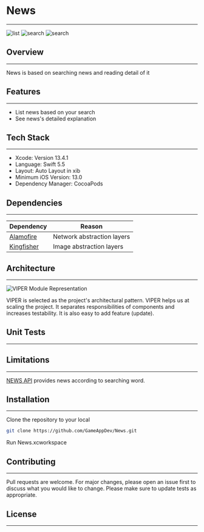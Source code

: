 # News
---

![list](https://www.google.com) ![search](https://www.google.com) ![search](https://www.google.com) 


## Overview
---
News is based on searching news and reading detail of it


## Features
---
- List news based on your search
- See news's detailed explanation


## Tech Stack
---
- Xcode: Version 13.4.1
- Language: Swift 5.5
- Layout: Auto Layout in xib
- Minimum iOS Version: 13.0
- Dependency Manager: CocoaPods


## Dependencies
---
| Dependency | Reason |
| ------ | ------ |
| [Alamofire](https://github.com/Alamofire/Alamofire) | Network abstraction layers |
| [Kingfisher](https://github.com/onevcat/Kingfisher) | Image abstraction layers |


## Architecture
---
![VIPER Module Representation](https://i.stack.imgur.com/bpM7t.png)

VIPER is selected as the project's architectural pattern. VIPER helps us at scaling the project. It separates responsibilities of components and increases testability. It is also easy to add feature (update).

## Unit Tests
---

## Limitations
---
[NEWS API](https://newsapi.org) provides news according to searching word.


## Installation
---
Clone the repository to your local
```bash
git clone https://github.com/GameAppDev/News.git
```
Run News.xcworkspace


## Contributing
---
Pull requests are welcome. For major changes, please open an issue first to discuss what you would like to change.
Please make sure to update tests as appropriate.


## License
---
